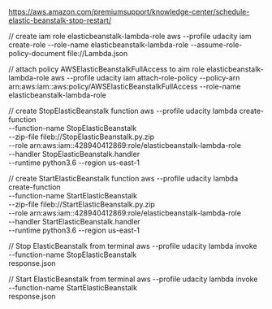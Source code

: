 https://aws.amazon.com/premiumsupport/knowledge-center/schedule-elastic-beanstalk-stop-restart/

// create iam role elasticbeanstalk-lambda-role
aws --profile udacity iam create-role --role-name elasticbeanstalk-lambda-role --assume-role-policy-document file://Lambda.json

// attach policy AWSElasticBeanstalkFullAccess to aim role elasticbeanstalk-lambda-role
aws --profile udacity iam attach-role-policy --policy-arn arn:aws:iam::aws:policy/AWSElasticBeanstalkFullAccess --role-name elasticbeanstalk-lambda-role

// create StopElasticBeanstalk function
aws --profile udacity lambda create-function \
--function-name StopElasticBeanstalk \
--zip-file fileb://StopElasticBeanstalk.py.zip \
--role arn:aws:iam::428940412869:role/elasticbeanstalk-lambda-role \
--handler StopElasticBeanstalk.handler \
--runtime python3.6 --region us-east-1

// create StartElasticBeanstalk function
aws --profile udacity lambda create-function \
--function-name StartElasticBeanstalk \
--zip-file fileb://StartElasticBeanstalk.py.zip \
--role arn:aws:iam::428940412869:role/elasticbeanstalk-lambda-role \
--handler StartElasticBeanstalk.handler \
--runtime python3.6 --region us-east-1

// Stop ElasticBeanstalk from terminal
aws --profile udacity lambda invoke \
    --function-name StopElasticBeanstalk  \
    response.json

// Start ElasticBeanstalk from terminal
aws --profile udacity lambda invoke \
    --function-name StartElasticBeanstalk  \
    response.json

